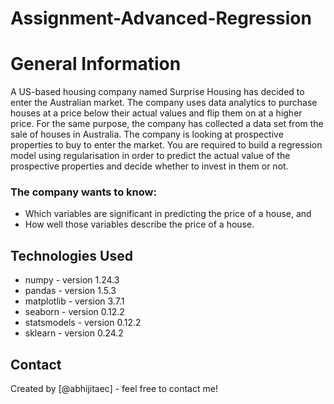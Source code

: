 # Assignment-Advanced-Regression

# General Information
   A US-based housing company named Surprise Housing has decided to enter the Australian market. The company uses data analytics to purchase houses at a price below their actual values and flip them on at a higher price. For the same purpose, the company has collected a data set from the sale of houses in Australia. The company is looking at prospective properties to buy to enter the market. You are required to build a regression model using regularisation in order to predict the actual value of the prospective properties and decide whether to invest in them or not.

### The company wants to know:
- Which variables are significant in predicting the price of a house, and
- How well those variables describe the price of a house.

## Technologies Used
- numpy - version 1.24.3
- pandas - version 1.5.3
- matplotlib - version 3.7.1
- seaborn - version 0.12.2
- statsmodels - version 0.12.2
- sklearn - version 0.24.2


## Contact
Created by [@abhijitaec] - feel free to contact me!